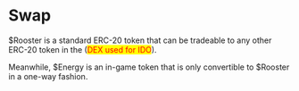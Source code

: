 # Swap

$Rooster is a standard ERC-20 token that can be tradeable to any other ERC-20 token in the (<mark style="color:red;">DEX used for IDO</mark>).

Meanwhile, $Energy is an in-game token that is only convertible to $Rooster in a one-way fashion.
